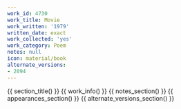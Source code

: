 ```yaml
---
work_id: 4730
work_title: Movie
work_written: '1979'
written_date: exact
work_collected: 'yes'
work_category: Poem
notes: null
icon: material/book
alternate_versions:
- 2094
---
```


{{ section_title() }}
{{ work_info() }}
{{ notes_section() }}
{{ appearances_section() }}
{{ alternate_versions_section() }}